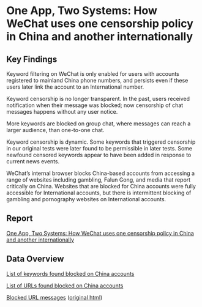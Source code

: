 # One App, Two Systems: How WeChat uses one censorship policy in China and another internationally

## Key Findings
Keyword filtering on WeChat is only enabled for users with accounts registered to mainland China phone numbers, and persists even if these users later link the account to an International number.

Keyword censorship is no longer transparent. In the past, users received notification when their message was blocked; now censorship of chat messages happens without any user notice.

More keywords are blocked on group chat, where messages can reach a larger audience, than one-to-one chat.

Keyword censorship is dynamic. Some keywords that triggered censorship in our original tests were later found to be permissible in later tests.  Some newfound censored keywords appear to have been added in response to current news events.

WeChat’s internal browser blocks China-based accounts from accessing a range of websites including gambling, Falun Gong, and media that report critically on China. Websites that are blocked for China accounts were fully accessible for International accounts, but there is intermittent blocking of gambling and pornography websites on International accounts.

## Report 
[One App, Two Systems: How WeChat uses one censorship policy in China and another internationally](https://citizenlab.ca/2016/11/wechat-china-censorship-one-app-two-systems)

## Data Overview
[List of keywords found blocked on China accounts](https://github.com/citizenlab/chat-censorship/blob/master/wechat/one_app_two_systems/wechat_blocked_keywords.csv) 

[List of URLs found blocked on China accounts](https://github.com/citizenlab/chat-censorship/blob/master/wechat/one_app_two_systems/wechat_blocked_urls.csv)

[Blocked URL messages](https://github.com/citizenlab/chat-censorship/blob/master/wechat/one_app_two_systems/wechat_url_blocked_messages.txt) ([original html](https://github.com/citizenlab/chat-censorship/tree/master/wechat/one_app_two_systems/url_blocked_messages_html))
